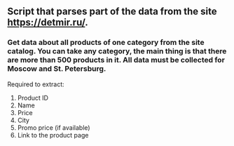 ## Script that parses part of the data from the site https://detmir.ru/.
### Get data about all products of one category from the site catalog. You can take any category, the main thing is that there are more than 500 products in it. All data must be collected for Moscow and St. Petersburg.

Required to extract:

1. Product ID
2. Name
3. Price
4. City
5. Promo price (if available)
6. Link to the product page
